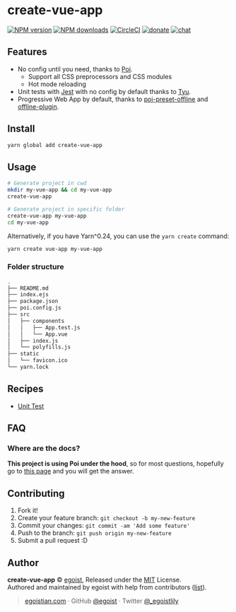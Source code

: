 # create-vue-app

[![NPM version](https://img.shields.io/npm/v/create-vue-app.svg?style=flat)](https://npmjs.com/package/create-vue-app) [![NPM downloads](https://img.shields.io/npm/dm/create-vue-app.svg?style=flat)](https://npmjs.com/package/create-vue-app) [![CircleCI](https://circleci.com/gh/egoist/create-vue-app/tree/master.svg?style=shield)](https://circleci.com/gh/egoist/create-vue-app/tree/master)  [![donate](https://img.shields.io/badge/$-donate-ff69b4.svg?maxAge=2592000&style=flat)](https://github.com/egoist/donate) [![chat](https://img.shields.io/badge/chat-on%20discord-7289DA.svg?style=flat)](https://chat.egoist.moe)

## Features

- No config until you need, thanks to [Poi](https://github.com/egoist/poi).
  - Support all CSS preprocessors and CSS modules
  - Hot mode reloading
- Unit tests with [Jest](https://github.com/avajs/ava) with no config by default thanks to [Tyu](https://github.com/egoist/tyu).
- Progressive Web App by default, thanks to [poi-preset-offline](https://github.com/egoist/poi/tree/master/packages/poi-preset-offline) and [offline-plugin](https://github.com/NekR/offline-plugin).

## Install

```bash
yarn global add create-vue-app
```

## Usage

```bash
# Generate project in cwd
mkdir my-vue-app && cd my-vue-app
create-vue-app

# Generate project in specific folder
create-vue-app my-vue-app
cd my-vue-app
```

Alternatively, if you have Yarn^0.24, you can use the `yarn create` command:

```bash
yarn create vue-app my-vue-app
```

### Folder structure

```bash
.
├── README.md
├── index.ejs
├── package.json
├── poi.config.js
├── src
│   ├── components
│   │   ├── App.test.js
│   │   └── App.vue
│   ├── index.js
│   └── polyfills.js
├── static
│   └── favicon.ico
└── yarn.lock
```

## Recipes

- [Unit Test](./docs/unit-test.md)

## FAQ

### Where are the docs?

**This project is using Poi under the hood**, so for most questions, hopefully go to [this page](https://poi.js.org/#/home) and you will get the answer.

## Contributing

1. Fork it!
2. Create your feature branch: `git checkout -b my-new-feature`
3. Commit your changes: `git commit -am 'Add some feature'`
4. Push to the branch: `git push origin my-new-feature`
5. Submit a pull request :D


## Author

**create-vue-app** © [egoist](https://github.com/egoist), Released under the [MIT](./LICENSE) License.<br>
Authored and maintained by egoist with help from contributors ([list](https://github.com/egoist/create-vue-app/contributors)).

> [egoistian.com](https://egoistian.com) · GitHub [@egoist](https://github.com/egoist) · Twitter [@_egoistlily](https://twitter.com/_egoistlily)
